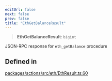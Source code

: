 ```yaml
---
editUrl: false
next: false
prev: false
title: "EthGetBalanceResult"
---
```


> **EthGetBalanceResult**: `bigint`

JSON-RPC response for `eth_getBalance` procedure

## Defined in

[packages/actions/src/eth/EthResult.ts:60](https://github.com/evmts/tevm-monorepo/blob/main/packages/actions/src/eth/EthResult.ts#L60)
